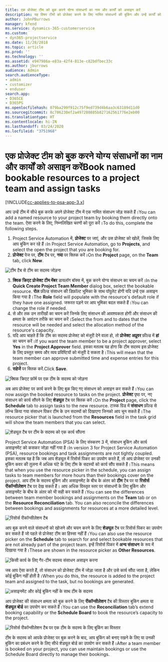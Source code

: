 ```yaml
---
title: एक प्रोजेक्ट टीम को बुक करने योग्य संसाधनों का नाम और कार्यों को असाइन करें
description: यह विषय टीमों को प्रोजेक्ट करने के लिए नामित संसाधनों की बुकिंग और उन्हें कार्यों को असाइन करने के बारे में जानकारी प्रदान करता है।
author: JohnPBurrows
manager: kfend
ms.service: dynamics-365-customerservice
ms.custom:
- dyn365-projectservice
ms.date: 11/28/2018
ms.topic: article
ms.prod: ''
ms.technology: ''
ms.assetid: e947986a-e83a-42f4-813e-c82bdfbec33c
ms.author: jburrows
audience: Admin
search.audienceType:
- admin
- customizer
- enduser
search.app:
- D365CE
- D365PS
ms.openlocfilehash: 079ba299f912c75f9ed739d4b6aa3c63189d11d0
ms.sourcegitcommit: 8c786230ef2a497280885b827162561776e2eb00
ms.translationtype: HT
ms.contentlocale: hi-IN
ms.lasthandoff: 03/24/2020
ms.locfileid: "3751968"
---
```

# <a name="book-named-bookable-resources-to-a-project-team-and-assign-tasks"></a><span data-ttu-id="e529d-103">एक प्रोजेक्ट टीम को बुक करने योग्य संसाधनों का नाम और कार्यों को असाइन करें</span><span class="sxs-lookup"><span data-stu-id="e529d-103">Book named bookable resources to a project team and assign tasks</span></span> 

[!INCLUDE[cc-applies-to-psa-app-3.x](../includes/cc-applies-to-psa-app-3x.md)]

<span data-ttu-id="e529d-104">आप उन्हें टीम में सीधे बुक करके अपने प्रोजेक्ट टीम में एक नामित संसाधन जोड़ सकते हैं।</span><span class="sxs-lookup"><span data-stu-id="e529d-104">You can  add a named resource to your project team by booking them directly onto the team.</span></span> <span data-ttu-id="e529d-105">ऐसा करने के लिए, निम्नलिखित चरणों को पूरा करें।</span><span class="sxs-lookup"><span data-stu-id="e529d-105">To do this, complete the following steps.</span></span>

1. <span data-ttu-id="e529d-106">Project Service Automation में, **प्रोजेक्ट** पर जाएं, और उस प्रोजेक्ट को खोलें, जिसके लिए आप बुकिंग कर रहे हैं।</span><span class="sxs-lookup"><span data-stu-id="e529d-106">In  Project Service Automation, go to **Projects**, and select the open the project that you are booking for.</span></span>
2. <span data-ttu-id="e529d-107">**प्रोजेक्ट** पेज पर, **टीम** टैब पर, **नया** पर क्लिक करें।</span><span class="sxs-lookup"><span data-stu-id="e529d-107">On the **Project** page, on the **Team** tab, click **New**.</span></span> 

![टीम टैब से टीम का सदस्य जोड़ना](media/RM-how-to-1.png)

3. <span data-ttu-id="e529d-109">**क्विक क्रिएट प्रोजेक्ट टीम मेंबर** डायलॉग बॉक्स में, बुक करने योग्य संसाधन का चयन करें।</span><span class="sxs-lookup"><span data-stu-id="e529d-109">In the **Quick Create Project Team Member** dialog box, select the bookable resource.</span></span> <span data-ttu-id="e529d-110">**रोल** फ़ील्ड संसाधन की डिफ़ॉल्ट भूमिका के साथ पॉपुलेट होगी यदि उन्हें एक असाइन किया गया है।</span><span class="sxs-lookup"><span data-stu-id="e529d-110">The **Role** field will populate with the resource's default role if they have one assigned.</span></span> <span data-ttu-id="e529d-111">जरूरत पड़ने पर आप भूमिका बदल सकते हैं।</span><span class="sxs-lookup"><span data-stu-id="e529d-111">You can change the role if needed.</span></span> 
4. <span data-ttu-id="e529d-112">से और तक उन तारीखों का चयन करें जिनके लिए संसाधन की आवश्यकता होगी और संसाधन की क्षमता के आवंटन तरीके का चयन करें।</span><span class="sxs-lookup"><span data-stu-id="e529d-112">Select the from and to dates that the resource will be needed and select the allocation method of the resource's capacity.</span></span> 
5. <span data-ttu-id="e529d-113">यदि आप चाहते हैं कि टीम का सदस्य प्रोजेक्ट को मंजूरी देने वाला हो, तो **प्रोजेक्ट अप्रूवर** फ़ील्ड में **हां** का चयन करें।</span><span class="sxs-lookup"><span data-stu-id="e529d-113">If you want the team member to be a project approver, select **Yes** in the **Project Approver** field.</span></span> <span data-ttu-id="e529d-114">इसका मतलब यह होगा कि टीम सदस्य इस प्रोजेक्ट के लिए प्रस्तुत समय और व्यय प्रविष्टियों को मंजूरी दे सकता है।</span><span class="sxs-lookup"><span data-stu-id="e529d-114">This will mean that the team member can approve submitted time and expense entries for this project.</span></span> 
6. <span data-ttu-id="e529d-115">**सहेजें** पर क्लिक करें.</span><span class="sxs-lookup"><span data-stu-id="e529d-115">Click **Save**.</span></span>

![क्विक क्रिएट फ़ॉर्म पर एक टीम के सदस्य को जोड़ना](media/RM-how-to-2.png)


<span data-ttu-id="e529d-117">अब आप प्रोजेक्ट पर कार्य करने के लिए बुक किए गए संसाधन को असाइन कर सकते हैं।</span><span class="sxs-lookup"><span data-stu-id="e529d-117">You can now assign the booked resource to tasks on the project.</span></span> <span data-ttu-id="e529d-118">**प्रोजेक्ट** पृष्ठ पर, नए संसाधन को कार्य सौंपने के लिए **शेड्यूल** टैब पर क्लिक करें।</span><span class="sxs-lookup"><span data-stu-id="e529d-118">On the **Project** page, click the **Schedule** tab to assign tasks to the new resource.</span></span> <span data-ttu-id="e529d-119">टास्क ग्रिड में **संसाधन** फ़ील्ड से लॉन्च किया गया संसाधन पिकर टीम के उन सदस्यों को दिखाएगा जिनको आप चुन सकते हैं।</span><span class="sxs-lookup"><span data-stu-id="e529d-119">The resource picker that is launched from the **Resources** field in the task grid will show the team members that you can select.</span></span>

![शेड्यूल टैब पर टीम के सदस्य को एक कार्य सौंपना](media/RM-how-to-3.png)

<span data-ttu-id="e529d-121">Project Service Automation (PSA) के लिए संस्करण 3 में, संसाधन बुकिंग और कार्य असाइनमेंट को कसकर जोड़ा नहीं गया है।</span><span class="sxs-lookup"><span data-stu-id="e529d-121">In version 3 for Project Service Automation (PSA), resource bookings and task assignments are not tightly coupled.</span></span> <span data-ttu-id="e529d-122">इसका मतलब यह है कि जब आप शेड्यूल में रिसोर्स पिकर का उपयोग करते हैं, तो आप प्रोजेक्ट पर उनकी बुकिंग कवर की तुलना में अधिक घंटे के लिए टीम के सदस्यों को कार्य सौंप सकते हैं।</span><span class="sxs-lookup"><span data-stu-id="e529d-122">This means that when you use the resource picker in the schedule, you can assign tasks to team members for more hours than their bookings cover on the project.</span></span>
<span data-ttu-id="e529d-123">आप टीम के सदस्य बुकिंग और असाइनमेंट के बीच के अंतर को **टीम** टैब पर या **रिसोर्स रीकॉन्सीलेशन** टैब पर देख सकते हैं। आप अधिक विस्तृत स्तर पर संसाधनों के लिए बुकिंग और असाइनमेंट के बीच के अंतर को भी सही कर सकते हैं।</span><span class="sxs-lookup"><span data-stu-id="e529d-123">You can see the differences between team member bookings and assignments on the **Team** tab or on the **Resource Reconciliation** tab. You can also reconcile the differences between bookings and assignments for resources at a more detailed level.</span></span>

![रिसोर्स रीकॉन्सीलेशन टैब](media/RM-how-to-4.png)

<span data-ttu-id="e529d-125">आप बुक करने वाले संसाधनों को खोजने और चयन करने के लिए **शेड्यूल** टैब पर रिसोर्स पिकर का उपयोग कर सकते हैं जो पहले से प्रोजेक्ट टीम का हिस्सा नहीं हैं।</span><span class="sxs-lookup"><span data-stu-id="e529d-125">You can also use the resource picker on the **Schedule** tab to search for and select bookable resources that are not already part of the project team.</span></span> <span data-ttu-id="e529d-126">इन्हें रिसोर्स पिकर में **अन्य संसाधन** के रूप में दिखाया गया है।</span><span class="sxs-lookup"><span data-stu-id="e529d-126">These are shown in the resource picker as **Other Resources**.</span></span>

![किसी कार्य के लिए गैर-टीम सदस्य संसाधन असाइन करना](media/RM-how-to-5.png)

<span data-ttu-id="e529d-128">जब आप ऐसा करते हैं, तो संसाधन को प्रोजेक्ट टीम में जोड़ा जाता है और उसे कार्य सौंपा जाता है, लेकिन कोई बुकिंग नहीं होती है।</span><span class="sxs-lookup"><span data-stu-id="e529d-128">When you do this, the resource is added to the project team and assigned to the task, but no bookings are generated.</span></span>

![असाइनमेंट और कोई बुकिंग नहीं के साथ टीम के सदस्य](media/RM-how-to-6.png)

<span data-ttu-id="e529d-130">आप प्रोजेक्ट की संसाधन क्षमता को बुक करने के लिए **रीकॉन्सीलेशन** टैब की विस्तार बुकिंग क्षमता या **शेड्यूल बोर्ड** का उपयोग कर सकते हैं।</span><span class="sxs-lookup"><span data-stu-id="e529d-130">You can use the **Reconciliation** tab’s extend booking capability or the **Schedule Board** to book the resource’s capacity to the project.</span></span>

![रिसोर्स रीकॉन्सीलेशन टैब पर एक टीम के सदस्य के लिए बुकिंग का विस्तार](media/RM-how-to-7.png)

<span data-ttu-id="e529d-132">टीम के सदस्य को आपके प्रोजेक्ट पर बुक करने के बाद, आप बुकिंग को बनाए रखने के लिए या उनकी बुकिंग का प्रबंधन करने के लिए सीधे शेड्यूल बोर्ड का उपयोग कर सकते हैं।</span><span class="sxs-lookup"><span data-stu-id="e529d-132">After a team member is booked on your project, you can use maintain bookings or use the Schedule Board directly to manage their bookings.</span></span>

